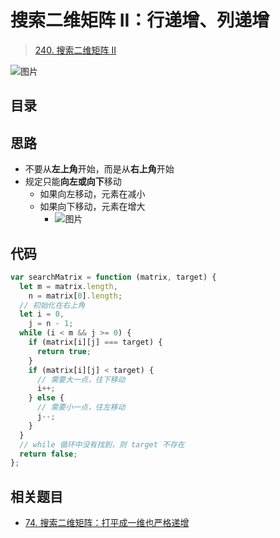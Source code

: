 
# 搜索二维矩阵 II：行递增、列递增


>  [240. 搜索二维矩阵 II](https://leetcode.cn/problems/search-a-2d-matrix-ii/)


![图片](https://832-1310531898.cos.ap-beijing.myqcloud.com/999.%20Obsidian@832/files/20250114-2.png)


## 目录
<!-- toc -->
 ## 思路 

- 不要从**左上角**开始，而是从**右上角**开始
- 规定只能**向左或向下**移动
	- 如果向左移动，元素在减小
	- 如果向下移动，元素在增大
		- ![图片](https://832-1310531898.cos.ap-beijing.myqcloud.com/999.%20Obsidian@832/files/20250114-3.png)

## 代码

```javascript
var searchMatrix = function (matrix, target) {
  let m = matrix.length,
    n = matrix[0].length;
  // 初始化在右上角
  let i = 0,
    j = n - 1;
  while (i < m && j >= 0) {
    if (matrix[i][j] === target) {
      return true;
    }
    if (matrix[i][j] < target) {
      // 需要大一点，往下移动
      i++;
    } else {
      // 需要小一点，往左移动
      j--;
    }
  }
  // while 循环中没有找到，则 target 不存在
  return false;
};

```

## 相关题目

- [74. 搜索二维矩阵：打平成一维也严格递增](/post/v0Br4UsI.html)